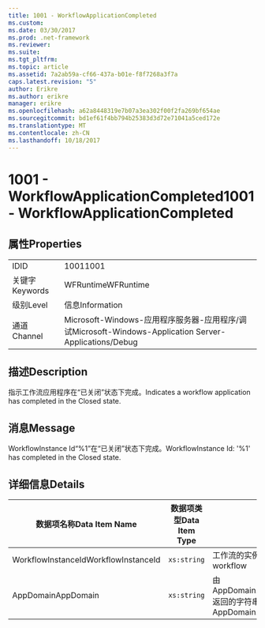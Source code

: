 ```yaml
---
title: 1001 - WorkflowApplicationCompleted
ms.custom: 
ms.date: 03/30/2017
ms.prod: .net-framework
ms.reviewer: 
ms.suite: 
ms.tgt_pltfrm: 
ms.topic: article
ms.assetid: 7a2ab59a-cf66-437a-b01e-f8f7268a3f7a
caps.latest.revision: "5"
author: Erikre
ms.author: erikre
manager: erikre
ms.openlocfilehash: a62a8448319e7b07a3ea302f00f2fa269bf654ae
ms.sourcegitcommit: bd1ef61f4bb794b25383d3d72e71041a5ced172e
ms.translationtype: MT
ms.contentlocale: zh-CN
ms.lasthandoff: 10/18/2017
---
```

# <a name="1001---workflowapplicationcompleted"></a><span data-ttu-id="bf66c-102">1001 - WorkflowApplicationCompleted</span><span class="sxs-lookup"><span data-stu-id="bf66c-102">1001 - WorkflowApplicationCompleted</span></span>
## <a name="properties"></a><span data-ttu-id="bf66c-103">属性</span><span class="sxs-lookup"><span data-stu-id="bf66c-103">Properties</span></span>  
  
|||  
|-|-|  
|<span data-ttu-id="bf66c-104">ID</span><span class="sxs-lookup"><span data-stu-id="bf66c-104">ID</span></span>|<span data-ttu-id="bf66c-105">1001</span><span class="sxs-lookup"><span data-stu-id="bf66c-105">1001</span></span>|  
|<span data-ttu-id="bf66c-106">关键字</span><span class="sxs-lookup"><span data-stu-id="bf66c-106">Keywords</span></span>|<span data-ttu-id="bf66c-107">WFRuntime</span><span class="sxs-lookup"><span data-stu-id="bf66c-107">WFRuntime</span></span>|  
|<span data-ttu-id="bf66c-108">级别</span><span class="sxs-lookup"><span data-stu-id="bf66c-108">Level</span></span>|<span data-ttu-id="bf66c-109">信息</span><span class="sxs-lookup"><span data-stu-id="bf66c-109">Information</span></span>|  
|<span data-ttu-id="bf66c-110">通道</span><span class="sxs-lookup"><span data-stu-id="bf66c-110">Channel</span></span>|<span data-ttu-id="bf66c-111">Microsoft-Windows-应用程序服务器-应用程序/调试</span><span class="sxs-lookup"><span data-stu-id="bf66c-111">Microsoft-Windows-Application Server-Applications/Debug</span></span>|  
  
## <a name="description"></a><span data-ttu-id="bf66c-112">描述</span><span class="sxs-lookup"><span data-stu-id="bf66c-112">Description</span></span>  
 <span data-ttu-id="bf66c-113">指示工作流应用程序在“已关闭”状态下完成。</span><span class="sxs-lookup"><span data-stu-id="bf66c-113">Indicates a workflow application has completed in the Closed state.</span></span>  
  
## <a name="message"></a><span data-ttu-id="bf66c-114">消息</span><span class="sxs-lookup"><span data-stu-id="bf66c-114">Message</span></span>  
 <span data-ttu-id="bf66c-115">WorkflowInstance Id“%1”在“已关闭”状态下完成。</span><span class="sxs-lookup"><span data-stu-id="bf66c-115">WorkflowInstance Id: '%1' has completed in the Closed state.</span></span>  
  
## <a name="details"></a><span data-ttu-id="bf66c-116">详细信息</span><span class="sxs-lookup"><span data-stu-id="bf66c-116">Details</span></span>  
  
|<span data-ttu-id="bf66c-117">数据项名称</span><span class="sxs-lookup"><span data-stu-id="bf66c-117">Data Item Name</span></span>|<span data-ttu-id="bf66c-118">数据项类型</span><span class="sxs-lookup"><span data-stu-id="bf66c-118">Data Item Type</span></span>|<span data-ttu-id="bf66c-119">描述</span><span class="sxs-lookup"><span data-stu-id="bf66c-119">Description</span></span>|  
|--------------------|--------------------|-----------------|  
|<span data-ttu-id="bf66c-120">WorkflowInstanceId</span><span class="sxs-lookup"><span data-stu-id="bf66c-120">WorkflowInstanceId</span></span>|`xs:string`|<span data-ttu-id="bf66c-121">工作流的实例 ID</span><span class="sxs-lookup"><span data-stu-id="bf66c-121">The instance id for the workflow</span></span>|  
|<span data-ttu-id="bf66c-122">AppDomain</span><span class="sxs-lookup"><span data-stu-id="bf66c-122">AppDomain</span></span>|`xs:string`|<span data-ttu-id="bf66c-123">由 AppDomain.CurrentDomain.FriendlyName 返回的字符串。</span><span class="sxs-lookup"><span data-stu-id="bf66c-123">The string returned by AppDomain.CurrentDomain.FriendlyName.</span></span>|
